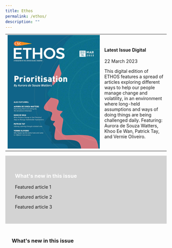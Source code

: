 ```yaml
---
title: Ethos
permalink: /ethos/
description: ""
---
```

<style>
	
.pastissues
	{
	padding:20px;
	}
	
#article
	{
	width:40%;
	}
	
.whatsnew
	{
	padding:30px;
	background-color:lightgrey;
	}
	
.whatsnew h3
	{
	color:white;
	

	
</style>

<table>	
<tbody>
<tr>
	
<td id="img1">

<img src="images/Ethos_Images/Ethos_Digital_Issue_10/EthosDigital_Issue_Mar23_Cov.jpg">

</td>

<td id="article">	
<h4>Latest Issue Digital</h4>

<p>22 March 2023</p>
	
<p>This digital edition of ETHOS features a spread of articles exploring different ways to help our people manage change and volatility, in an environment where long-held assumptions and ways of doing things are being challenged daily. Featuring: Aurora de Souza Watters, Khoo Ee Wan, Patrick Tay, and Vernie Oliveiro.</p>
</td>
	
</tr>
	
</tbody>
</table>

<div class="whatsnew">
		<h3>What's new in this issue</h3>
		<p>Featured article 1</p>
		<p>Featured article 2</p>
		<p>Featured article 3</p>
	</div>
<div class="pastissues">
	<h3>What's new in this issue</h3>
</div>